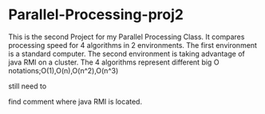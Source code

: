 <h1>Parallel-Processing-proj2</h1>
This is the second Project for my Parallel Processing Class. It compares processing speed for 4 algorithms in 2 environments. The first environment is a standard computer. The second environment is taking advantage of java RMI on a cluster. The 4 algorithms represent different big O notations;O(1),O(n),O(n^2),O(n^3)

still need to

find comment where java RMI is located.
